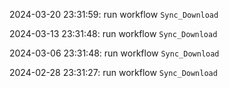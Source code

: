2024-03-20 23:31:59: run workflow `Sync_Download` 

2024-03-13 23:31:48: run workflow `Sync_Download` 

2024-03-06 23:31:48: run workflow `Sync_Download` 

2024-02-28 23:31:27: run workflow `Sync_Download` 


